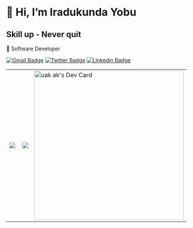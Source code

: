 #  👋 Hi, I’m Iradukunda Yobu
## Skill up - Never quit

👀 Software Developer  

[![Gmail Badge](https://img.shields.io/badge/-gmail-c14438?style=flat-square&logo=Gmail&logoColor=white&link=mailto:yobuir@gmail.com)](mailto:yobuir@gmail.com)  [![Twitter Badge](https://img.shields.io/badge/-@Yobu-1ca0f1?style=flat-square&labelColor=1ca0f1&logo=twitter&logoColor=white&link=https://twitter.com/job10236901)](https://twitter.com/job10236901)  [![Linkedin Badge](https://img.shields.io/badge/-yobu-blue?style=flat-square&logo=Linkedin&logoColor=white&link=https://www.linkedin.com/in/jonathangin/)](https://www.linkedin.com/in/yobu/)


<table width="100%"  border="0" cellpadding="0" cellspacing="0"><tr>
<td align="center">
<img align="left" src="https://github-readme-stats.vercel.app/api?username=jobeuse&show_icons=true&theme=dracula" />
</td>
<td align="center">
<a href="https://github.com/jobeuse">
<img src="https://github-readme-stats.vercel.app/api/top-langs/?username=jobeuse&layout=compact" />
</a>
</td>
  <td>
     <a href="https://app.daily.dev/IrYobu"><img src="https://api.daily.dev/devcards/3cf99f9aac584a29ba256e9f1abb0150.png?r=nea" width="400" alt="uak ak's Dev Card"/</a>

  </td>
</tr>
</table> 
